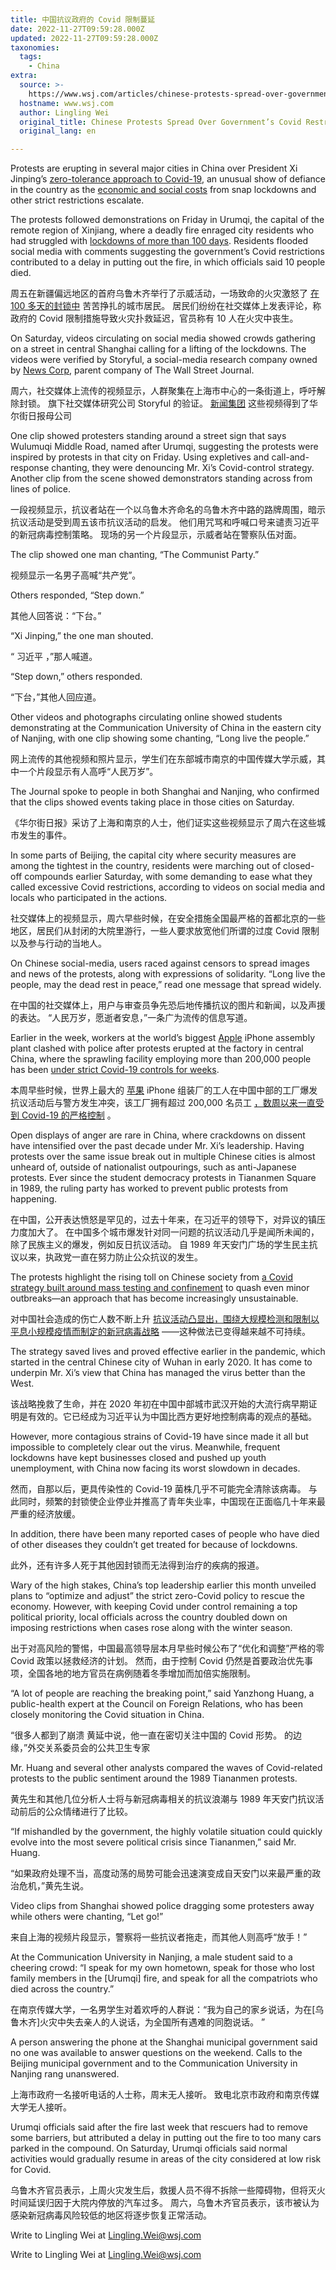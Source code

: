 ```yaml
---
title: 中国抗议政府的 Covid 限制蔓延
date: 2022-11-27T09:59:28.000Z
updated: 2022-11-27T09:59:28.000Z
taxonomies:
  tags:
    - China
extra:
  source: >-
    https://www.wsj.com/articles/chinese-protests-spread-over-governments-covid-restrictions-11669516403?mod=e2tw
  hostname: www.wsj.com
  author: Lingling Wei
  original_title: Chinese Protests Spread Over Government’s Covid Restrictions
  original_lang: en

---
```


Protests are erupting in several major cities in China over President Xi Jinping’s [zero-tolerance approach to Covid-19](https://www.wsj.com/articles/china-weighs-zero-covid-exit-but-proceeds-with-caution-and-without-timeline-11667826209?mod=article_inline), an unusual show of defiance in the country as the [economic and social costs](https://www.wsj.com/articles/china-recovery-hopes-crushed-by-record-covid-outbreak-as-lockdowns-spread-11669276266?mod=article_inline) from snap lockdowns and other strict restrictions escalate.

The protests followed demonstrations on Friday in Urumqi, the capital of the remote region of Xinjiang, where a deadly fire enraged city residents who had struggled with [lockdowns of more than 100 days](https://www.wsj.com/articles/chinas-xinjiang-region-has-been-locked-down-for-months-casting-shadow-over-zero-covid-easing-11669371218?mod=article_inline). Residents flooded social media with comments suggesting the government’s Covid restrictions contributed to a delay in putting out the fire, in which officials said 10 people died.

周五在新疆偏远地区的首府乌鲁木齐举行了示威活动，一场致命的火灾激怒了 [在 100 多天的封锁中](https://www.wsj.com/articles/chinas-xinjiang-region-has-been-locked-down-for-months-casting-shadow-over-zero-covid-easing-11669371218?mod=article_inline) 苦苦挣扎的城市居民。 居民们纷纷在社交媒体上发表评论，称政府的 Covid 限制措施导致火灾扑救延迟，官员称有 10 人在火灾中丧生。

On Saturday, videos circulating on social media showed crowds gathering on a street in central Shanghai calling for a lifting of the lockdowns. The videos were verified by Storyful, a social-media research company owned by [](https://www.wsj.com/market-data/quotes/NWSA)[News Corp](https://www.wsj.com/market-data/quotes/NWSA), parent company of The Wall Street Journal.

周六，社交媒体上流传的视频显示，人群聚集在上海市中心的一条街道上，呼吁解除封锁。 旗下社交媒体研究公司 Storyful 的验证。 [](https://www.wsj.com/market-data/quotes/NWSA)[新闻集团](https://www.wsj.com/market-data/quotes/NWSA) 这些视频得到了华尔街日报母公司

One clip showed protesters standing around a street sign that says Wulumuqi Middle Road, named after Urumqi, suggesting the protests were inspired by protests in that city on Friday. Using expletives and call-and-response chanting, they were denouncing Mr. Xi’s Covid-control strategy. Another clip from the scene showed demonstrators standing across from lines of police.

一段视频显示，抗议者站在一个以乌鲁木齐命名的乌鲁木齐中路的路牌周围，暗示抗议活动是受到周五该市抗议活动的启发。 他们用咒骂和呼喊口号来谴责习近平的新冠病毒控制策略。 现场的另一个片段显示，示威者站在警察队伍对面。

The clip showed one man chanting, “The Communist Party.”

视频显示一名男子高喊“共产党”。

Others responded, “Step down.”

其他人回答说：“下台。”

“Xi Jinping,” the one man shouted.

“ 习近平 ，”那人喊道。

“Step down,” others responded.

“下台，”其他人回应道。

Other videos and photographs circulating online showed students demonstrating at the Communication University of China in the eastern city of Nanjing, with one clip showing some chanting, “Long live the people.”

网上流传的其他视频和照片显示，学生们在东部城市南京的中国传媒大学示威，其中一个片段显示有人高呼“人民万岁”。

The Journal spoke to people in both Shanghai and Nanjing, who confirmed that the clips showed events taking place in those cities on Saturday.

《华尔街日报》采访了上海和南京的人士，他们证实这些视频显示了周六在这些城市发生的事件。

In some parts of Beijing, the capital city where security measures are among the tightest in the country, residents were marching out of closed-off compounds earlier Saturday, with some demanding to ease what they called excessive Covid restrictions, according to videos on social media and locals who participated in the actions.

社交媒体上的视频显示，周六早些时候，在安全措施全国最严格的首都北京的一些地区，居民们从封闭的大院里游行，一些人要求放宽他们所谓的过度 Covid 限制以及参与行动的当地人。

On Chinese social-media, users raced against censors to spread images and news of the protests, along with expressions of solidarity. “Long live the people, may the dead rest in peace,” read one message that spread widely.

在中国的社交媒体上，用户与审查员争先恐后地传播抗议的图片和新闻，以及声援的表达。 “人民万岁，愿逝者安息，”一条广为流传的信息写道。

Earlier in the week, workers at the world’s biggest [Apple](https://www.wsj.com/market-data/quotes/AAPL) iPhone assembly plant clashed with police after protests erupted at the factory in central China, where the sprawling facility employing more than 200,000 people has been [under strict Covid-19 controls for weeks](https://www.wsj.com/articles/iphone-factory-workers-clash-with-police-at-covid-hit-plant-in-china-11669193001?mod=article_inline).

本周早些时候，世界上最大的 [苹果](https://www.wsj.com/market-data/quotes/AAPL) iPhone 组装厂的工人在中国中部的工厂爆发抗议活动后与警方发生冲突，该工厂拥有超过 200,000 名员工 [，数周以来一直受到 Covid-19 的严格控制](https://www.wsj.com/articles/iphone-factory-workers-clash-with-police-at-covid-hit-plant-in-china-11669193001?mod=article_inline) 。

Open displays of anger are rare in China, where crackdowns on dissent have intensified over the past decade under Mr. Xi’s leadership. Having protests over the same issue break out in multiple Chinese cities is almost unheard of, outside of nationalist outpourings, such as anti-Japanese protests. Ever since the student democracy protests in Tiananmen Square in 1989, the ruling party has worked to prevent public protests from happening.

在中国，公开表达愤怒是罕见的，过去十年来，在习近平的领导下，对异议的镇压力度加大了。 在中国多个城市爆发针对同一问题的抗议活动几乎是闻所未闻的，除了民族主义的爆发，例如反日抗议活动。 自 1989 年天安门广场的学生民主抗议以来，执政党一直在努力防止公众抗议的发生。

The protests highlight the rising toll on Chinese society from [a Covid strategy built around mass testing and confinement](https://www.wsj.com/articles/shanghais-omicron-outbreak-corners-chinese-leader-11649423941?mod=article_inline) to quash even minor outbreaks—an approach that has become increasingly unsustainable.

对中国社会造成的伤亡人数不断上升 [抗议活动凸显出，围绕大规模检测和限制以平息小规模疫情而制定的新冠病毒战略](https://www.wsj.com/articles/shanghais-omicron-outbreak-corners-chinese-leader-11649423941?mod=article_inline) ——这种做法已变得越来越不可持续。

The strategy saved lives and proved effective earlier in the pandemic, which started in the central Chinese city of Wuhan in early 2020. It has come to underpin Mr. Xi’s view that China has managed the virus better than the West.

该战略挽救了生命，并在 2020 年初在中国中部城市武汉开始的大流行病早期证明是有效的。它已经成为习近平认为中国比西方更好地控制病毒的观点的基础。

However, more contagious strains of Covid-19 have since made it all but impossible to completely clear out the virus. Meanwhile, frequent lockdowns have kept businesses closed and pushed up youth unemployment, with China now facing its worst slowdown in decades.

然而，自那以后，更具传染性的 Covid-19 菌株几乎不可能完全清除该病毒。 与此同时，频繁的封锁使企业停业并推高了青年失业率，中国现在正面临几十年来最严重的经济放缓。

In addition, there have been many reported cases of people who have died of other diseases they couldn’t get treated for because of lockdowns.

此外，还有许多人死于其他因封锁而无法得到治疗的疾病的报道。

Wary of the high stakes, China’s top leadership earlier this month unveiled plans to “optimize and adjust” the strict zero-Covid policy to rescue the economy. However, with keeping Covid under control remaining a top political priority, local officials across the country doubled down on imposing restrictions when cases rose along with the winter season.

出于对高风险的警惕，中国最高领导层本月早些时候公布了“优化和调整”严格的零 Covid 政策以拯救经济的计划。 然而，由于控制 Covid 仍然是首要政治优先事项，全国各地的地方官员在病例随着冬季增加而加倍实施限制。

“A lot of people are reaching the breaking point,” said Yanzhong Huang, a public-health expert at the Council on Foreign Relations, who has been closely monitoring the Covid situation in China.

“很多人都到了崩溃 黄延中说，他一直在密切关注中国的 Covid 形势。 的边缘，”外交关系委员会的公共卫生专家

Mr. Huang and several other analysts compared the waves of Covid-related protests to the public sentiment around the 1989 Tiananmen protests.

黄先生和其他几位分析人士将与新冠病毒相关的抗议浪潮与 1989 年天安门抗议活动前后的公众情绪进行了比较。

“If mishandled by the government, the highly volatile situation could quickly evolve into the most severe political crisis since Tiananmen,” said Mr. Huang.

“如果政府处理不当，高度动荡的局势可能会迅速演变成自天安门以来最严重的政治危机，”黄先生说。

Video clips from Shanghai showed police dragging some protesters away while others were chanting, “Let go!”

来自上海的视频片段显示，警察将一些抗议者拖走，而其他人则高呼“放手！”

At the Communication University in Nanjing, a male student said to a cheering crowd: “I speak for my own hometown, speak for those who lost family members in the \[Urumqi\] fire, and speak for all the compatriots who died across the country.”

在南京传媒大学，一名男学生对着欢呼的人群说：“我为自己的家乡说话，为在\[乌鲁木齐\]火灾中失去亲人的人说话，为全国所有遇难的同胞说话。 ”

A person answering the phone at the Shanghai municipal government said no one was available to answer questions on the weekend. Calls to the Beijing municipal government and to the Communication University in Nanjing rang unanswered.

上海市政府一名接听电话的人士称，周末无人接听。 致电北京市政府和南京传媒大学无人接听。

Urumqi officials said after the fire last week that rescuers had to remove some barriers, but attributed a delay in putting out the fire to too many cars parked in the compound. On Saturday, Urumqi officials said normal activities would gradually resume in areas of the city considered at low risk for Covid.

乌鲁木齐官员表示，上周火灾发生后，救援人员不得不拆除一些障碍物，但将灭火时间延误归因于大院内停放的汽车过多。 周六，乌鲁木齐官员表示，该市被认为感染新冠病毒风险较低的地区将逐步恢复正常活动。

Write to Lingling Wei at [Lingling.Wei@wsj.com](mailto:Lingling.Wei@wsj.com)

Write to Lingling Wei at [Lingling.Wei@wsj.com](mailto:Lingling.Wei@wsj.com)
